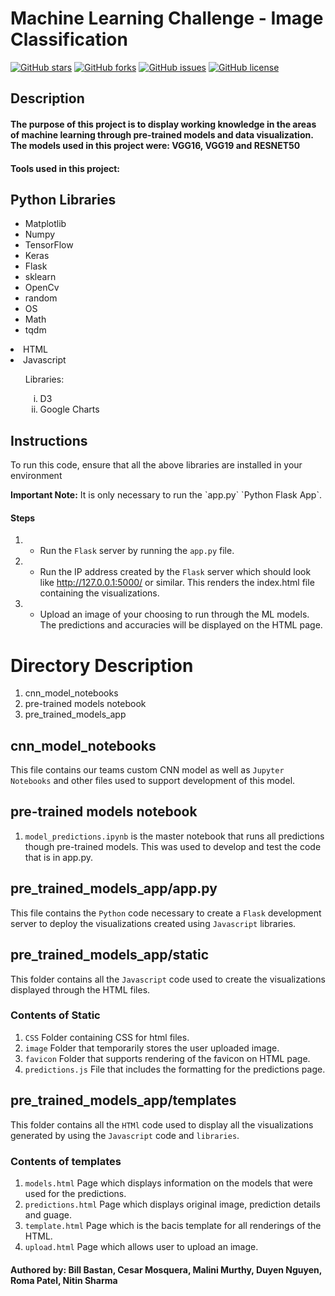 <h1>Machine Learning Challenge - Image Classification</h1>

<a href="https://github.com/cemoga/machine_learning-challenge"><img alt="GitHub stars" src="https://img.shields.io/github/stars/cemoga/machine_learning-challenge?color=yellow"></a>
<a href="https://github.com/cemoga/machine_learning-challenge"><img alt="GitHub forks" src="https://img.shields.io/github/forks/cemoga/machine_learning-challenge?color=yellow"></a>
<a href="https://github.com/cemoga/machine_learning-challenge"><img alt="GitHub issues" src="https://img.shields.io/github/issues/cemoga/machine_learning-challenge"></a>
<a href="https://github.com/cemoga/machine_learning-challenge"><img alt="GitHub license" src="https://img.shields.io/github/license/cemoga/machine_learning-challenge?color=red"></a>

<h2>Description</h2>
<h4>The purpose of this project is to display working knowledge in the areas of machine learning through pre-trained models and data visualization. The models used in this project were: VGG16, VGG19 and RESNET50</h4>
<h4>Tools used in this project: </h4>
    
## Python Libraries
<ul>
<li>Matplotlib</li>
<li>Numpy</li>
<li>TensorFlow</li>
<li>Keras</li>
<li>Flask</li>
<li>sklearn</li>
<li>OpenCv</li>
<li>random</li>
<li>OS</li>
<li>Math</li>
<li>tqdm</li>
</ul>      
  </ol></ul>
  <li>HTML</li>
  <li>Javascript</li>
  <ul type = "none"><li>Libraries:</li> 
  <ol type = "i">
   <li>D3</li>
   <li>Google Charts</li>
    </ol></ul>
</ol>

## Instructions
<p> To run this code, ensure that all the above libraries are installed in your environment</p>
<b> Important Note:</b>
It is only necessary to run the `app.py` `Python Flask App`.

#### Steps
1. - Run the `Flask` server by running the `app.py` file.
2. - Run the IP address created by the `Flask` server which should look like http://127.0.0.1:5000/ or similar. This renders the index.html file containing the visualizations.
3. - Upload an image of your choosing to run through the ML models. The predictions and accuracies will be displayed on the HTML page.

# Directory Description
1. cnn_model_notebooks
2. pre-trained models notebook
3. pre_trained_models_app

## cnn_model_notebooks
This file contains our teams custom CNN model as well as `Jupyter Notebooks` and other files used to support development of this model.

## pre-trained models notebook
1. `model_predictions.ipynb` is the master notebook that runs all predictions though pre-trained models. This was used to develop and test the code that is in app.py.

## pre_trained_models_app/app.py
This file contains the `Python` code necessary to create a `Flask` development server to deploy the visualizations created using `Javascript` libraries.

## pre_trained_models_app/static
This folder contains all the `Javascript` code used to create the visualizations displayed through the HTML files.
### Contents of Static
1. `CSS` Folder containing CSS for html files.
2. `image` Folder that temporarily stores the user uploaded image.
3. `favicon` Folder that supports rendering of the favicon on HTML page. 
4. `predictions.js` File that includes the formatting for the predictions page.

## pre_trained_models_app/templates
This folder contains all the `HTMl` code used to display all the visualizations generated by using the `Javascript` code and `libraries`.
### Contents of templates
1. `models.html` Page which displays information on the models that were used for the predictions. 
2. `predictions.html` Page which displays original image, prediction details and guage. 
3. `template.html` Page which is the bacis template for all renderings of the HTML. 
4. `upload.html` Page which allows user to upload an image.


#### Authored by: Bill Bastan, Cesar Mosquera, Malini Murthy, Duyen Nguyen, Roma Patel, Nitin Sharma
